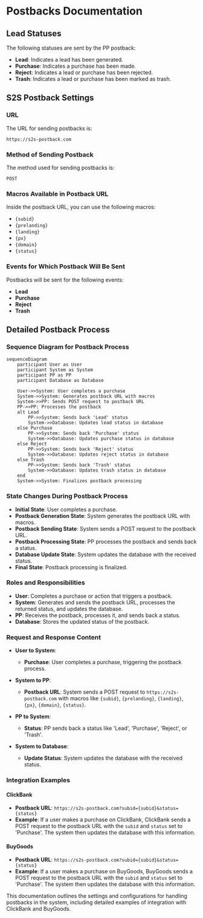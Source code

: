 # Postbacks Documentation

## Lead Statuses

The following statuses are sent by the PP postback:

- **Lead**: Indicates a lead has been generated.
- **Purchase**: Indicates a purchase has been made.
- **Reject**: Indicates a lead or purchase has been rejected.
- **Trash**: Indicates a lead or purchase has been marked as trash.

## S2S Postback Settings

### URL

The URL for sending postbacks is:
```
https://s2s-postback.com
```

### Method of Sending Postback

The method used for sending postbacks is:
```
POST
```

### Macros Available in Postback URL

Inside the postback URL, you can use the following macros:

- `{subid}`
- `{prelanding}`
- `{landing}`
- `{px}`
- `{domain}`
- `{status}`

### Events for Which Postback Will Be Sent

Postbacks will be sent for the following events:

- **Lead**
- **Purchase**
- **Reject**
- **Trash**

## Detailed Postback Process

### Sequence Diagram for Postback Process

```mermaid
sequenceDiagram
    participant User as User
    participant System as System
    participant PP as PP
    participant Database as Database

    User->>System: User completes a purchase
    System->>System: Generates postback URL with macros
    System->>PP: Sends POST request to postback URL
    PP->>PP: Processes the postback
    alt Lead
        PP->>System: Sends back 'Lead' status
        System->>Database: Updates lead status in database
    else Purchase
        PP->>System: Sends back 'Purchase' status
        System->>Database: Updates purchase status in database
    else Reject
        PP->>System: Sends back 'Reject' status
        System->>Database: Updates reject status in database
    else Trash
        PP->>System: Sends back 'Trash' status
        System->>Database: Updates trash status in database
    end
    System->>System: Finalizes postback processing
```

### State Changes During Postback Process

- **Initial State**: User completes a purchase.
- **Postback Generation State**: System generates the postback URL with macros.
- **Postback Sending State**: System sends a POST request to the postback URL.
- **Postback Processing State**: PP processes the postback and sends back a status.
- **Database Update State**: System updates the database with the received status.
- **Final State**: Postback processing is finalized.

### Roles and Responsibilities

- **User**: Completes a purchase or action that triggers a postback.
- **System**: Generates and sends the postback URL, processes the returned status, and updates the database.
- **PP**: Receives the postback, processes it, and sends back a status.
- **Database**: Stores the updated status of the postback.

### Request and Response Content

- **User to System**:
  - **Purchase**: User completes a purchase, triggering the postback process.

- **System to PP**:
  - **Postback URL**: System sends a POST request to `https://s2s-postback.com` with macros like `{subid}`, `{prelanding}`, `{landing}`, `{px}`, `{domain}`, `{status}`.

- **PP to System**:
  - **Status**: PP sends back a status like 'Lead', 'Purchase', 'Reject', or 'Trash'.

- **System to Database**:
  - **Update Status**: System updates the database with the received status.

### Integration Examples

#### ClickBank

- **Postback URL**: `https://s2s-postback.com?subid={subid}&status={status}`
- **Example**: If a user makes a purchase on ClickBank, ClickBank sends a POST request to the postback URL with the `subid` and `status` set to 'Purchase'. The system then updates the database with this information.

#### BuyGoods

- **Postback URL**: `https://s2s-postback.com?subid={subid}&status={status}`
- **Example**: If a user makes a purchase on BuyGoods, BuyGoods sends a POST request to the postback URL with the `subid` and `status` set to 'Purchase'. The system then updates the database with this information.

This documentation outlines the settings and configurations for handling postbacks in the system, including detailed examples of integration with ClickBank and BuyGoods.
